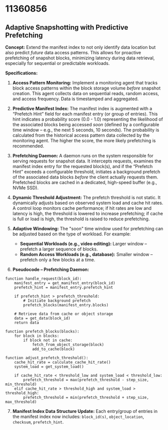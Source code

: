 # 11360856

## Adaptive Snapshotting with Predictive Prefetching

**Concept:** Extend the manifest index to not only identify data location but also predict *future* data access patterns. This allows for proactive prefetching of snapshot blocks, minimizing latency during data retrieval, especially for sequential or predictable workloads.

**Specifications:**

1.  **Access Pattern Monitoring:** Implement a monitoring agent that tracks block access patterns within the block storage volume *before* snapshot creation. This agent collects data on sequential reads, random access, and access frequency.  Data is timestamped and aggregated.

2.  **Predictive Manifest Index:** The manifest index is augmented with a “Prefetch Hint” field for each manifest entry (or group of entries). This hint indicates a probability score (0.0 - 1.0) representing the likelihood of the associated blocks being accessed *soon* (defined by a configurable time window – e.g., the next 5 seconds, 10 seconds). The probability is calculated from the historical access pattern data collected by the monitoring agent.  The higher the score, the more likely prefetching is recommended.

3.  **Prefetching Daemon:** A daemon runs on the system responsible for serving requests for snapshot data. It intercepts requests, examines the manifest index entry for the requested block(s), and if the “Prefetch Hint” exceeds a configurable threshold, initiates a background prefetch of the associated data blocks *before* the client actually requests them.  Prefetched blocks are cached in a dedicated, high-speed buffer (e.g., NVMe SSD).

4.  **Dynamic Threshold Adjustment:** The prefetch threshold is not static. It dynamically adjusts based on observed system load and cache hit rates.  A control loop monitors cache performance; if hit rates are low and latency is high, the threshold is lowered to increase prefetching; if cache is full or load is high, the threshold is raised to reduce prefetching.

5.  **Adaptive Windowing:** The "soon" time window used for prefetching can be adjusted based on the type of workload. For example:
    *   **Sequential Workloads (e.g., video editing):** Larger window – prefetch a larger sequence of blocks.
    *   **Random Access Workloads (e.g., database):** Smaller window – prefetch only a few blocks at a time.

6.  **Pseudocode – Prefetching Daemon:**

```
function handle_request(block_id):
    manifest_entry = get_manifest_entry(block_id)
    prefetch_hint = manifest_entry.prefetch_hint

    if prefetch_hint > prefetch_threshold:
        # Initiate background prefetch
        prefetch_blocks(manifest_entry.blocks)

    # Retrieve data from cache or object storage
    data = get_data(block_id)
    return data

function prefetch_blocks(blocks):
    for block in blocks:
        if block not in cache:
            fetch_from_object_storage(block)
            add_to_cache(block)

function adjust_prefetch_threshold():
    cache_hit_rate = calculate_cache_hit_rate()
    system_load = get_system_load()

    if cache_hit_rate < threshold_low and system_load < threshold_low:
        prefetch_threshold = max(prefetch_threshold - step_size, min_threshold)
    elif cache_hit_rate > threshold_high and system_load > threshold_high:
        prefetch_threshold = min(prefetch_threshold + step_size, max_threshold)
```

7.  **Manifest Index Data Structure Update:**  Each entry/group of entries in the manifest index now includes: `block_id(s)`, `object_location`, `checksum`, `prefetch_hint`.
